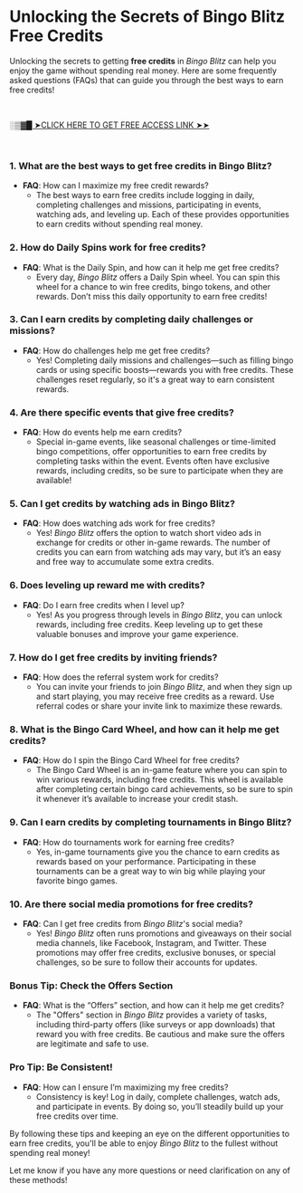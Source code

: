 # <h1>Unlocking the Secrets of Bingo Blitz Free Credits</h1>

<p>Unlocking the secrets to getting <strong>free credits</strong> in <em>Bingo Blitz</em> can help you enjoy the game without spending real money. Here are some frequently asked questions (FAQs) that can guide you through the best ways to earn free credits!</p>
<p>&nbsp;</p>
<p><a href="https://allresources.xyz/bingoblitz.html/">░▒▓█ ➤CLICK HERE TO GET FREE ACCESS LINK ➤➤</a></p>
<p>&nbsp;</p>
<h3>1. <strong>What are the best ways to get free credits in Bingo Blitz?</strong></h3>
<ul>
<li><strong>FAQ</strong>: How can I maximize my free credit rewards?
<ul>
<li>The best ways to earn free credits include logging in daily, completing challenges and missions, participating in events, watching ads, and leveling up. Each of these provides opportunities to earn credits without spending real money.</li>
</ul>
</li>
</ul>
<h3>2. <strong>How do Daily Spins work for free credits?</strong></h3>
<ul>
<li><strong>FAQ</strong>: What is the Daily Spin, and how can it help me get free credits?
<ul>
<li>Every day, <em>Bingo Blitz</em> offers a Daily Spin wheel. You can spin this wheel for a chance to win free credits, bingo tokens, and other rewards. Don&rsquo;t miss this daily opportunity to earn free credits!</li>
</ul>
</li>
</ul>
<h3>3. <strong>Can I earn credits by completing daily challenges or missions?</strong></h3>
<ul>
<li><strong>FAQ</strong>: How do challenges help me get free credits?
<ul>
<li>Yes! Completing daily missions and challenges&mdash;such as filling bingo cards or using specific boosts&mdash;rewards you with free credits. These challenges reset regularly, so it's a great way to earn consistent rewards.</li>
</ul>
</li>
</ul>
<h3>4. <strong>Are there specific events that give free credits?</strong></h3>
<ul>
<li><strong>FAQ</strong>: How do events help me earn credits?
<ul>
<li>Special in-game events, like seasonal challenges or time-limited bingo competitions, offer opportunities to earn free credits by completing tasks within the event. Events often have exclusive rewards, including credits, so be sure to participate when they are available!</li>
</ul>
</li>
</ul>
<h3>5. <strong>Can I get credits by watching ads in Bingo Blitz?</strong></h3>
<ul>
<li><strong>FAQ</strong>: How does watching ads work for free credits?
<ul>
<li>Yes! <em>Bingo Blitz</em> offers the option to watch short video ads in exchange for credits or other in-game rewards. The number of credits you can earn from watching ads may vary, but it&rsquo;s an easy and free way to accumulate some extra credits.</li>
</ul>
</li>
</ul>
<h3>6. <strong>Does leveling up reward me with credits?</strong></h3>
<ul>
<li><strong>FAQ</strong>: Do I earn free credits when I level up?
<ul>
<li>Yes! As you progress through levels in <em>Bingo Blitz</em>, you can unlock rewards, including free credits. Keep leveling up to get these valuable bonuses and improve your game experience.</li>
</ul>
</li>
</ul>
<h3>7. <strong>How do I get free credits by inviting friends?</strong></h3>
<ul>
<li><strong>FAQ</strong>: How does the referral system work for credits?
<ul>
<li>You can invite your friends to join <em>Bingo Blitz</em>, and when they sign up and start playing, you may receive free credits as a reward. Use referral codes or share your invite link to maximize these rewards.</li>
</ul>
</li>
</ul>
<h3>8. <strong>What is the Bingo Card Wheel, and how can it help me get credits?</strong></h3>
<ul>
<li><strong>FAQ</strong>: How do I spin the Bingo Card Wheel for free credits?
<ul>
<li>The Bingo Card Wheel is an in-game feature where you can spin to win various rewards, including free credits. This wheel is available after completing certain bingo card achievements, so be sure to spin it whenever it&rsquo;s available to increase your credit stash.</li>
</ul>
</li>
</ul>
<h3>9. <strong>Can I earn credits by completing tournaments in Bingo Blitz?</strong></h3>
<ul>
<li><strong>FAQ</strong>: How do tournaments work for earning free credits?
<ul>
<li>Yes, in-game tournaments give you the chance to earn credits as rewards based on your performance. Participating in these tournaments can be a great way to win big while playing your favorite bingo games.</li>
</ul>
</li>
</ul>
<h3>10. <strong>Are there social media promotions for free credits?</strong></h3>
<ul>
<li><strong>FAQ</strong>: Can I get free credits from <em>Bingo Blitz</em>'s social media?
<ul>
<li>Yes! <em>Bingo Blitz</em> often runs promotions and giveaways on their social media channels, like Facebook, Instagram, and Twitter. These promotions may offer free credits, exclusive bonuses, or special challenges, so be sure to follow their accounts for updates.</li>
</ul>
</li>
</ul>
<h3>Bonus Tip: <strong>Check the Offers Section</strong></h3>
<ul>
<li><strong>FAQ</strong>: What is the &ldquo;Offers&rdquo; section, and how can it help me get credits?
<ul>
<li>The "Offers" section in <em>Bingo Blitz</em> provides a variety of tasks, including third-party offers (like surveys or app downloads) that reward you with free credits. Be cautious and make sure the offers are legitimate and safe to use.</li>
</ul>
</li>
</ul>
<h3>Pro Tip: <strong>Be Consistent!</strong></h3>
<ul>
<li><strong>FAQ</strong>: How can I ensure I&rsquo;m maximizing my free credits?
<ul>
<li>Consistency is key! Log in daily, complete challenges, watch ads, and participate in events. By doing so, you&rsquo;ll steadily build up your free credits over time.</li>
</ul>
</li>
</ul>
<p>By following these tips and keeping an eye on the different opportunities to earn free credits, you'll be able to enjoy <em>Bingo Blitz</em> to the fullest without spending real money!</p>
<p>Let me know if you have any more questions or need clarification on any of these methods!</p>
